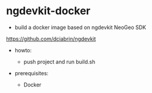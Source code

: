 # ngdevkit-docker

- build a docker image based on ngdevkit NeoGeo SDK

https://github.com/dciabrin/ngdevkit

- howto:
  - push project and run build.sh

- prerequisites:
  - Docker
